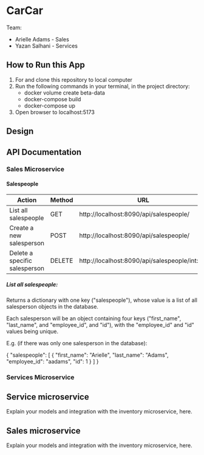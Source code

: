 # CarCar

Team:

* Arielle Adams - Sales
* Yazan Salhani - Services

## How to Run this App

1. For and clone this repository to local computer
2. Run the following commands in your terminal, in the project directory:
    - docker volume create beta-data
    - docker-compose build
    - docker-compose up
 3. Open browser to localhost:5173

## Design

## API Documentation

### Sales Microservice

#### Salespeople

| Action                        | Method | URL                                           |
|-------------------------------|--------|-----------------------------------------------|
| List all salespeople          | GET    | http://localhost:8090/api/salespeople/        |
| Create a new salesperson      | POST   | http://localhost:8090/api/salespeople/        |
| Delete a specific salesperson | DELETE | http://localhost:8090/api/salespeople/int:pk/ |

##### List all salespeople:

Returns a dictionary with one key ("salespeople"), whose value is a list of all salesperson objects in the database.

Each salesperson will be an object containing four keys ("first_name", "last_name", and "employee_id", and "id"), with the "employee_id" and "id" values being unique.

E.g. (if there was only one salesperson in the database):

{
    "salespeople": [
        {
            "first_name": "Arielle",
            "last_name": "Adams",
            "employee_id": "aadams",
            "id": 1
        }
    ]
}



### Services Microservice

## Service microservice

Explain your models and integration with the inventory
microservice, here.

## Sales microservice

Explain your models and integration with the inventory
microservice, here.
